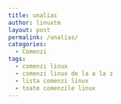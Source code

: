 ```yaml
---
title: unalias
author: linuxtm
layout: post
permalink: /unalias/
categories:
  - Comenzi
tags:
  - comenzi linux
  - comenzi linux de la a la z
  - lista comenzi linux
  - toate comenzile linux
---
```

